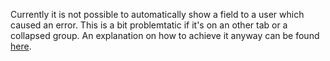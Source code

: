 Currently it is not possible to automatically show a field to a user which caused an error. This is a bit problemtatic if it's on an other tab or a collapsed group. An explanation on how to achieve it anyway can be found [here](https://daniels-notes.de/posts/2021/focus-error-field).
